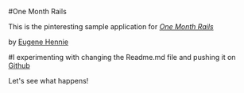 #One Month Rails 

This is the pinteresting sample application for 
[*One Month Rails*](http://onemonthrails.com)

by [Eugene Hennie](http://eugenehennie.com)

#I experimenting with changing the Readme.md file and pushing it on [Github](http://github.com)

Let's see what happens!